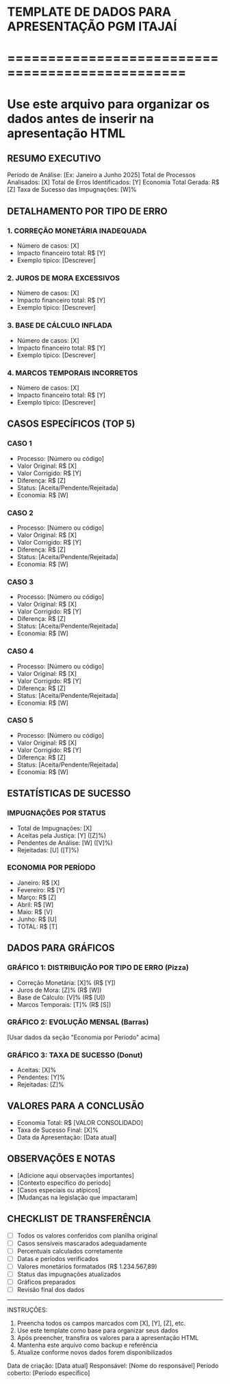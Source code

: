 # TEMPLATE DE DADOS PARA APRESENTAÇÃO PGM ITAJAÍ
# ================================================
# Use este arquivo para organizar os dados antes de inserir na apresentação HTML

## RESUMO EXECUTIVO
Período de Análise: [Ex: Janeiro a Junho 2025]
Total de Processos Analisados: [X]
Total de Erros Identificados: [Y] 
Economia Total Gerada: R$ [Z]
Taxa de Sucesso das Impugnações: [W]%

## DETALHAMENTO POR TIPO DE ERRO

### 1. CORREÇÃO MONETÁRIA INADEQUADA
- Número de casos: [X]
- Impacto financeiro total: R$ [Y]
- Exemplo típico: [Descrever]

### 2. JUROS DE MORA EXCESSIVOS  
- Número de casos: [X]
- Impacto financeiro total: R$ [Y]
- Exemplo típico: [Descrever]

### 3. BASE DE CÁLCULO INFLADA
- Número de casos: [X] 
- Impacto financeiro total: R$ [Y]
- Exemplo típico: [Descrever]

### 4. MARCOS TEMPORAIS INCORRETOS
- Número de casos: [X]
- Impacto financeiro total: R$ [Y] 
- Exemplo típico: [Descrever]

## CASOS ESPECÍFICOS (TOP 5)

### CASO 1
- Processo: [Número ou código]
- Valor Original: R$ [X]
- Valor Corrigido: R$ [Y] 
- Diferença: R$ [Z]
- Status: [Aceita/Pendente/Rejeitada]
- Economia: R$ [W]

### CASO 2  
- Processo: [Número ou código]
- Valor Original: R$ [X]
- Valor Corrigido: R$ [Y]
- Diferença: R$ [Z] 
- Status: [Aceita/Pendente/Rejeitada]
- Economia: R$ [W]

### CASO 3
- Processo: [Número ou código] 
- Valor Original: R$ [X]
- Valor Corrigido: R$ [Y]
- Diferença: R$ [Z]
- Status: [Aceita/Pendente/Rejeitada] 
- Economia: R$ [W]

### CASO 4
- Processo: [Número ou código]
- Valor Original: R$ [X] 
- Valor Corrigido: R$ [Y]
- Diferença: R$ [Z]
- Status: [Aceita/Pendente/Rejeitada]
- Economia: R$ [W]

### CASO 5
- Processo: [Número ou código]
- Valor Original: R$ [X]
- Valor Corrigido: R$ [Y] 
- Diferença: R$ [Z]
- Status: [Aceita/Pendente/Rejeitada]
- Economia: R$ [W]

## ESTATÍSTICAS DE SUCESSO

### IMPUGNAÇÕES POR STATUS
- Total de Impugnações: [X]
- Aceitas pela Justiça: [Y] ([Z]%)
- Pendentes de Análise: [W] ([V]%)  
- Rejeitadas: [U] ([T]%)

### ECONOMIA POR PERÍODO
- Janeiro: R$ [X]
- Fevereiro: R$ [Y]
- Março: R$ [Z] 
- Abril: R$ [W]
- Maio: R$ [V]
- Junho: R$ [U]
- TOTAL: R$ [T]

## DADOS PARA GRÁFICOS

### GRÁFICO 1: DISTRIBUIÇÃO POR TIPO DE ERRO (Pizza)
- Correção Monetária: [X]% (R$ [Y])
- Juros de Mora: [Z]% (R$ [W]) 
- Base de Cálculo: [V]% (R$ [U])
- Marcos Temporais: [T]% (R$ [S])

### GRÁFICO 2: EVOLUÇÃO MENSAL (Barras) 
[Usar dados da seção "Economia por Período" acima]

### GRÁFICO 3: TAXA DE SUCESSO (Donut)
- Aceitas: [X]%
- Pendentes: [Y]%
- Rejeitadas: [Z]%

## VALORES PARA A CONCLUSÃO
- Economia Total: R$ [VALOR CONSOLIDADO]
- Taxa de Sucesso Final: [X]%
- Data da Apresentação: [Data atual]

## OBSERVAÇÕES E NOTAS
- [Adicione aqui observações importantes]
- [Contexto específico do período]
- [Casos especiais ou atípicos]
- [Mudanças na legislação que impactaram]

## CHECKLIST DE TRANSFERÊNCIA
- [ ] Todos os valores conferidos com planilha original
- [ ] Casos sensíveis mascarados adequadamente  
- [ ] Percentuais calculados corretamente
- [ ] Datas e períodos verificados
- [ ] Valores monetários formatados (R$ 1.234.567,89)
- [ ] Status das impugnações atualizados
- [ ] Gráficos preparados
- [ ] Revisão final dos dados

---
INSTRUÇÕES:
1. Preencha todos os campos marcados com [X], [Y], [Z], etc.
2. Use este template como base para organizar seus dados
3. Após preencher, transfira os valores para a apresentação HTML
4. Mantenha este arquivo como backup e referência
5. Atualize conforme novos dados forem disponibilizados

Data de criação: [Data atual]
Responsável: [Nome do responsável]
Período coberto: [Período específico]
